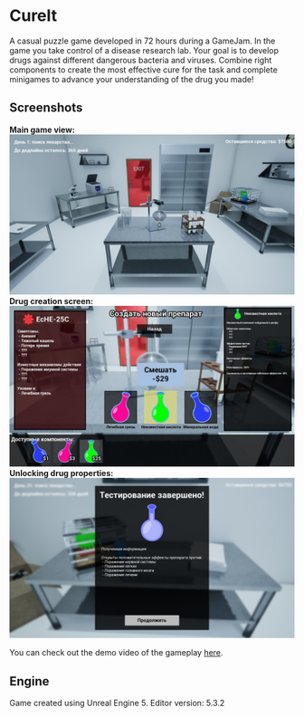 # CureIt

A casual puzzle game developed in 72 hours during a GameJam. In the game you take control of a disease research lab. Your goal is to
develop drugs against different dangerous bacteria and viruses. Combine right components to create the most effective cure for the task
and complete minigames to advance your understanding of the drug you made!

## Screenshots

**Main game view:**
![image](Screenshots/LabView.jpg "Main game view")
**Drug creation screen:**
![image](Screenshots/DrugMixingScreen.jpg "Creating a drug")
**Unlocking drug properties:**
![image](Screenshots/TestCompleteScreen.jpg "Unlocking drug properties")

You can check out the demo video of the gameplay [here](https://youtu.be/t7-betGLNuk).

## Engine

Game created using Unreal Engine 5. Editor version: 5.3.2
